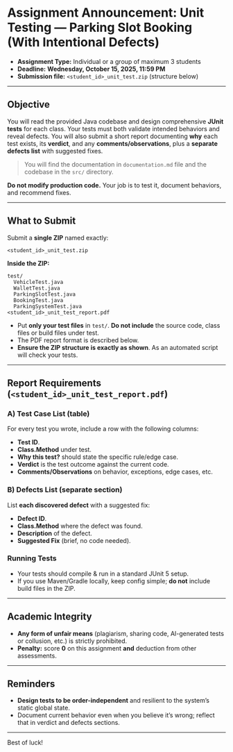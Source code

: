 # Assignment Announcement: Unit Testing — Parking Slot Booking (With Intentional Defects)

* **Assignment Type:** Individual or a group of maximum 3 students
* **Deadline:** **Wednesday, October 15, 2025, 11:59 PM**
* **Submission file:** `<student_id>_unit_test.zip` (structure below)

---

## Objective

You will read the provided Java codebase and design comprehensive **JUnit tests** for each class. Your tests must both validate intended behaviors and reveal defects. You will also submit a short report documenting **why** each test exists, its **verdict**, and any **comments/observations**, plus a **separate defects list** with suggested fixes.

> You will find the documentation in `documentation.md` file and the codebase in the `src/` directory.

**Do not modify production code.** Your job is to test it, document behaviors, and recommend fixes.

---

## What to Submit

Submit a **single ZIP** named exactly:

```
<student_id>_unit_test.zip
```

**Inside the ZIP:**

```
test/
  VehicleTest.java
  WalletTest.java
  ParkingSlotTest.java
  BookingTest.java
  ParkingSystemTest.java
<student_id>_unit_test_report.pdf
```

* Put **only your test files** in `test/`. **Do not include** the source code, class files or build files under test.
* The PDF report format is described below.
* **Ensure the ZIP structure is exactly as shown**. As an automated script will check your tests.

---

## Report Requirements (`<student_id>_unit_test_report.pdf`)

### A) Test Case List (table)

For every test you wrote, include a row with the following columns:

* **Test ID**.
* **Class.Method** under test.
* **Why this test?** should state the specific rule/edge case.
* **Verdict** is the test outcome against the current code.
* **Comments/Observations** on behavior, exceptions, edge cases, etc.

### B) Defects List (separate section)

List **each discovered defect** with a suggested fix:
* **Defect ID**.
* **Class.Method** where the defect was found.
* **Description** of the defect.
* **Suggested Fix** (brief, no code needed).


### Running Tests

* Your tests should compile & run in a standard JUnit 5 setup.
* If you use Maven/Gradle locally, keep config simple; **do not** include build files in the ZIP.

---

## Academic Integrity

* **Any form of unfair means** (plagiarism, sharing code, AI-generated tests or collusion, etc.) is strictly prohibited.
* **Penalty:** score **0** on this assignment **and** deduction from other assessments.

---

## Reminders

* **Design tests to be order-independent** and resilient to the system’s static global state.
* Document current behavior even when you believe it’s wrong; reflect that in verdict and defects sections.

---
Best of luck!
